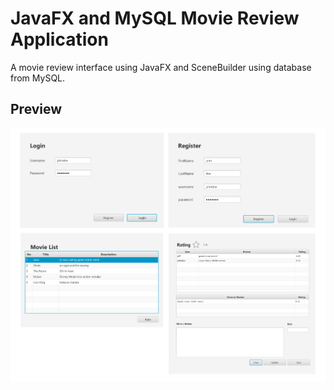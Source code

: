 # JavaFX and MySQL Movie Review Application 

A movie review interface using JavaFX and SceneBuilder using database from MySQL.

## Preview 
![Movie Review UI](movieReview.png)
